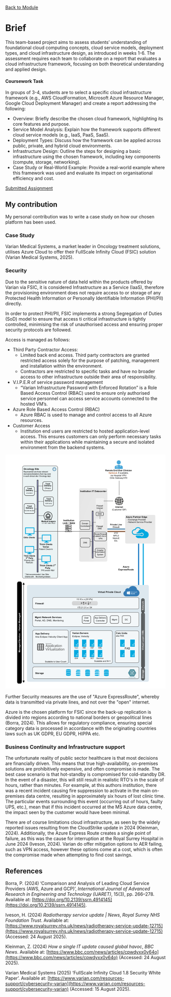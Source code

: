 [Back to Module](./../README.md)

# Brief
This team-based project aims to assess students’ understanding of foundational cloud computing concepts, cloud service models, deployment types, and cloud infrastructure design, as introduced in weeks 1-6. The assessment requires each team to collaborate on a report that evaluates a cloud infrastructure framework, focusing on both theoretical understanding and applied design.

#### Coursework Task

In groups of 3-4, students are to select a specific cloud infrastructure framework (e.g., AWS CloudFormation, Microsoft Azure Resource Manager, Google Cloud Deployment Manager) and create a report addressing the following:

- Overview: Briefly describe the chosen cloud framework, highlighting its core features and purpose.
- Service Model Analysis: Explain how the framework supports different cloud service models (e.g., IaaS, PaaS, SaaS).
- Deployment Types: Discuss how the framework can be applied across public, private, and hybrid cloud environments.
- Infrastructure Design: Outline the steps for designing a basic infrastructure using the chosen framework, including key components (compute, storage, networking).
- Case Study or Real-World Example: Provide a real-world example where this framework was used and evaluate its impact on organisational efficiency and cost.

[Submitted Assignment](COM/Assignment1/Azure_ARM_Coursework_Report_Submission_Group_A.pdf)

## My contribution

My personal contribution was to write a case study on how our chosen platform has been used.

### Case Study
Varian Medical Systems, a market leader in Oncology treatment solutions, utilises Azure Cloud to offer their FullScale Infinity Cloud (FSIC) solution (Varian Medical Systems, 2025).  

### Security
Due to the sensitive nature of data held within the products offered by Varian via FSIC, it is considered Infrastructure as a Service (IaaS), therefore the provisioning environment does not require access to or storage of any Protected Health Information or Personally Identifiable Information (PHI/PII) directly.  

In order to protect PHI/PII, FSIC implements a strong Segregation of Duties (SoD) model to ensure that access ti critical infrastructure is tightly controlled, minimising the risk of unauthorised access and ensuring proper security protocols are followed.  

Access is managed as follows: 

- Third Party Contractor Access: 
	- Limited back end access. Third party contractors are granted restricted access solely for the purpose of patching, management and installation within the environment.  
	- Contractors are restricted to specific tasks and have no broader access to other infrastructure outside their area of responsibility. 
- V.I.P.E.R of service password management 
	- “Varian Infrastructure Password with Enforced Rotation” is a Role Based Access Control (RBAC) used to ensure only authorised service personnel can access service accounts connected to the hosted VM’s.  
- Azure Role Based Access Control (RBAC) 
	- Azure RBAC is used to manage and control access to all Azure resources. 
- Customer Access
	- Institution end users are restricted to hosted application-level access. This ensures customers can only perform necessary tasks within their applications while maintaining a secure and isolated environment from the backend systems. 

![](./FSIC.png)

Further Security measures are the use of "Azure ExpressRoute", whereby data is transmitted via private lines, and not over the "open" internet. 

Azure is the chosen platform for FSIC since the back-up replication is divided into regions according to national borders or geopolitical lines (Borra, 2024). This allows for regulatory compliance, ensuring special category data is processed in accordance with the originating countries laws such as UK GDPR, EU GDPR, HIPPA etc. 

### Business Continuity and Infrastructure support

The unfortunate reality of public sector healthcare is that most decisions are financially driven. This means that true high-availability, on-premises solutions are prohibitively expensive, and often compromise is made. The best case scenario is that hot-standby is compromised for cold-standby DR. In the event of a disaster, this will still result in realistic RTO's in the scale of hours, rather than minutes. For example, at this authors institution, there was a recent incident causing fire suppression to activate in the main on-premises data centre, resulting in approximately six hours of lost clinic time. The particular events surrounding this event (occurring out of hours, faulty UPS, etc.), mean that if this incident occurred at the MS Azure data centre, the impact seen by the customer would have been minimal. 

There are of course limitations cloud infrastructure, as seen by the widely reported issues resulting from the CloudStrike update in 2024 (Kleinman, 2024). Additionally, the Azure Express Route creates a single point of failure, as this was the cause for interruption at the Royal Surrey Hospital in June 2024 (Iveson, 2024). Varian do offer mitigation options to  AER failing, such as VPN access, however these options come at a cost, which is often the compromise made when attempting to find cost savings. 

## References

Borra, P. (2024) ‘Comparison and Analysis of Leading Cloud Service Providers (AWS, Azure and GCP)’, _International Journal of Advanced Research in Engineering and Technology (IJARET)_, 15(3), pp. 266–278. Available at: [https://doi.org/10.2139/ssrn.4914145](https://doi.org/10.2139/ssrn.4914145).

Iveson, H. (2024) _Radiotherapy service update | News_, _Royal Surrey NHS Foundation Trust_. Available at: [https://www.royalsurrey.nhs.uk/news/radiotherapy-service-update-12715](https://www.royalsurrey.nhs.uk/news/radiotherapy-service-update-12715) (Accessed: 24 August 2025).

Kleinman, Z. (2024) _How a single IT update caused global havoc_, _BBC News_. Available at: [https://www.bbc.com/news/articles/cpwdyxx0v64o](https://www.bbc.com/news/articles/cpwdyxx0v64o) (Accessed: 24 August 2025).

Varian Medical Systems (2025) ‘FullScale Infinity Cloud 1.8 Security White Paper’. Available at: [https://www.varian.com/resources-support/cybersecurity-varian](https://www.varian.com/resources-support/cybersecurity-varian) (Accessed: 15 August 2025).
